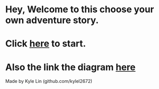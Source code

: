 # Hey, Welcome to this choose your own adventure story.
# Click [here](home.md) to start.
# Also the link the diagram [here](https://docs.google.com/drawings/d/1K5twr4I-3n20LJFwqjRvy9TL_40H6enhq1shDdJ_VnA/edit)
Made by Kyle Lin (github.com/kylel2672)